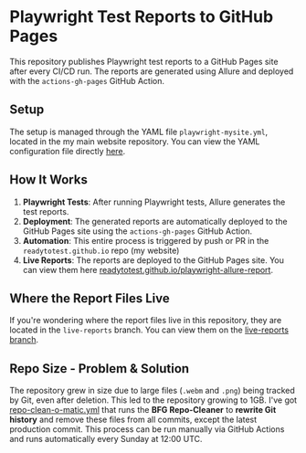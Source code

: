 # Playwright Test Reports to GitHub Pages

This repository publishes Playwright test reports to a GitHub Pages site after every CI/CD run. The reports are generated using Allure and deployed with the `actions-gh-pages` GitHub Action.

## Setup

The setup is managed through the YAML file `playwright-mysite.yml`, located in the my main website repository. You can view the YAML configuration file directly [here](https://github.com/readytotest/readytotest.github.io/blob/main/.github/workflows/playwright-mysite.yml).

## How It Works

1. **Playwright Tests**: After running Playwright tests, Allure generates the test reports.
2. **Deployment**: The generated reports are automatically deployed to the GitHub Pages site using the `actions-gh-pages` GitHub Action.
3. **Automation**: This entire process is triggered by push or PR in the `readytotest.github.io` repo (my website)
4. **Live Reports**: The reports are deployed to the GitHub Pages site. You can view them here [readytotest.github.io/playwright-allure-report](https://readytotest.github.io/playwright-allure-report/).

## Where the Report Files Live

If you're wondering where the report files live in this repository, they are located in the `live-reports` branch. You can view them on the [live-reports branch](https://github.com/readytotest/playwright-allure-report/tree/live-reports).

## Repo Size - Problem & Solution

The repository grew in size due to large files (`.webm` and `.png`) being tracked by Git, even after deletion. This led to the repository growing to 1GB. I've got [repo-clean-o-matic.yml](https://github.com/readytotest/playwright-allure-report/blob/main/.github/workflows/repo-clean-o-matic.yml) that runs the **BFG Repo-Cleaner** to **rewrite Git history** and remove these files from all commits, except the latest production commit. This process can be run manually via GitHub Actions and runs automatically every Sunday at 12:00 UTC.
